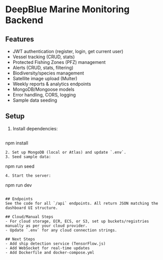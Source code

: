 # DeepBlue Marine Monitoring Backend

## Features
- JWT authentication (register, login, get current user)
- Vessel tracking (CRUD, stats)
- Protected Fishing Zones (PFZ) management
- Alerts (CRUD, stats, filtering)
- Biodiversity/species management
- Satellite image upload (Multer)
- Weekly reports & analytics endpoints
- MongoDB/Mongoose models
- Error handling, CORS, logging
- Sample data seeding

## Setup
1. Install dependencies:
   ```
npm install
   ```
2. Set up MongoDB (local or Atlas) and update `.env`.
3. Seed sample data:
   ```
npm run seed
   ```
4. Start the server:
   ```
npm run dev
   ```

## Endpoints
See the code for all `/api` endpoints. All return JSON matching the dashboard UI structure.

## Cloud/Manual Steps
- For cloud storage, ECR, ECS, or S3, set up buckets/registries manually as per your cloud provider.
- Update `.env` for any cloud connection strings.

## Next Steps
- Add ship detection service (TensorFlow.js)
- Add WebSocket for real-time updates
- Add Dockerfile and docker-compose.yml
